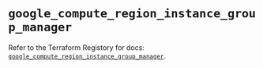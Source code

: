 # `google_compute_region_instance_group_manager`

Refer to the Terraform Registory for docs: [`google_compute_region_instance_group_manager`](https://registry.terraform.io/providers/hashicorp/google/5.0.0/docs/resources/compute_region_instance_group_manager).
